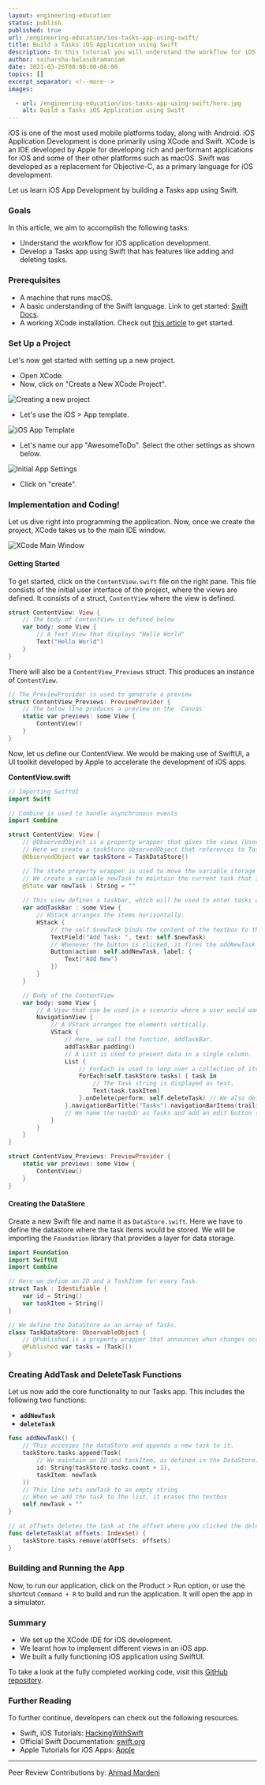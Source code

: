 ```yaml
---
layout: engineering-education
status: publish
published: true
url: /engineering-education/ios-tasks-app-using-swift/
title: Build a Tasks iOS Application using Swift
description: In this tutorial you will understand the workflow for iOS application development. Then, you will develop a Tasks app using Swift that has features like adding and deleting tasks.
author: saiharsha-balasubramaniam
date: 2021-03-26T00:00:00-08:00
topics: []
excerpt_separator: <!--more-->
images:

  - url: /engineering-education/ios-tasks-app-using-swift/hero.jpg
    alt: Build a Tasks iOS Application using Swift
---
```


iOS is one of the most used mobile platforms today, along with Android. iOS Application Development is done primarily using XCode and Swift. XCode is an IDE developed by Apple for developing rich and performant applications for iOS and some of their other platforms such as macOS. Swift was developed as a replacement for Objective-C, as a primary language for iOS development.

Let us learn iOS App Development by building a Tasks app using Swift.

### Goals

In this article, we aim to accomplish the following tasks:

- Understand the workflow for iOS application development.
- Develop a Tasks app using Swift that has features like adding and deleting tasks.

### Prerequisites

- A machine that runs macOS.
- A basic understanding of the Swift language. Link to get started: [Swift Docs](https://swift.org/documentation/).
- A working XCode installation. Check out [this article](https://www.freecodecamp.org/news/how-to-download-and-install-xcode/) to get started.

### Set Up a Project

Let's now get started with setting up a new project.

- Open XCode.
- Now, click on "Create a New XCode Project".

![Creating a new project](/engineering-education/ios-tasks-app-using-swift/create-new-project.png)

- Let's use the iOS > App template.

![iOS App Template](/engineering-education/ios-tasks-app-using-swift/template.png)

- Let's name our app "AwesomeToDo". Select the other settings as shown below.

![Initial App Settings](/engineering-education/ios-tasks-app-using-swift/app-settings.png)

- Click on "create".

### Implementation and Coding!

Let us dive right into programming the application. Now, once we create the project, XCode takes us to the main IDE window. 

![XCode Main Window](/engineering-education/ios-tasks-app-using-swift/xcode-main-window.png)

#### Getting Started

To get started, click on the `ContentView.swift` file on the right pane. This file consists of the initial user interface of the project, where the views are defined. It consists of a struct, `ContentView` where the view is defined. 

```swift
struct ContentView: View {
    // The body of ContentView is defined below
    var body: some View {
        // A Text View that displays "Hello World"
        Text("Hello World")
    }
}
```

There will also be a `ContentView_Previews` struct. This produces an instance of `ContentView`.

```swift
// The PreviewProvider is used to generate a preview
struct ContentView_Previews: PreviewProvider {
    // The below line produces a preview on the `Canvas`
    static var previews: some View {
        ContentView()
    }
}
```

Now, let us define our ContentView. We would be making use of SwiftUI, a UI toolkit developed by Apple to accelerate the development of iOS apps.

**ContentView.swift**

```swift
// Importing SwiftUI
import Swift

// Combine is used to handle asynchronous events
import Combine

struct ContentView: View {
    // @ObservedObject is a property wrapper that gives the views (User Interface) a way to watch the state of an object. For example, a datastore.
    // Here we create a taskStore observedObject that references to TaskDataStore (We will be defining this later on). 
    @ObservedObject var taskStore = TaskDataStore()

    // The state property wrapper is used to move the variable storage outside of the current struct into shared storage.
    // We create a variable newTask to maintain the current task that is entered on the screen.
    @State var newTask : String = ""
    
    // This view defines a taskbar, which will be used to enter tasks and add them.
    var addTaskBar : some View {
        // HStack arranges the items horizontally.
        HStack {
            // the self.$newTask binds the content of the textbox to the newTask state variable.
            TextField("Add Task: ", text: self.$newTask)
            // Whenever the button is clicked, it fires the addNewTask function.
            Button(action: self.addNewTask, label: {
                Text("Add New")
            })
        }
    }

    // Body of the ContentView
    var body: some View {
        // A View that can be used in a scenario where a user would want to move across views.
        NavigationView {
            // A VStack arranges the elements vertically.
            VStack {
                // Here, we call the function, addTaskBar.
                addTaskBar.padding()
                // A List is used to present data in a single column.
                List {
                    // ForEach is used to loop over a collection of items to create views.
                    ForEach(self.taskStore.tasks) { task in
                        // The Task string is displayed as text.
                        Text(task.taskItem)
                    }.onDelete(perform: self.deleteTask) // We also define a delete event that can performs the deleteTask function.
                }.navigationBarTitle("Tasks").navigationBarItems(trailing: EditButton())
                // We name the navbar as Tasks and add an edit button (this is provided by the SwiftUI library)
            }
        }
    }
}

struct ContentView_Previews: PreviewProvider {
    static var previews: some View {
        ContentView()
    }
}
```

#### Creating the DataStore

Create a new Swift file and name it as `DataStore.swift`. Here we have to define the datastore where the task items would be stored. We will be importing the `Foundation` library that provides a layer for data storage.

```swift
import Foundation
import SwiftUI
import Combine

// Here we define an ID and a TaskItem for every Task.
struct Task : Identifiable {
    var id = String()
    var taskItem = String()
}

// We define the DataStore as an array of Tasks.
class TaskDataStore: ObservableObject {
    // @Published is a property wrapper that announces when changes occur to the DataStore.
    @Published var tasks = [Task]()
}
```

### Creating AddTask and DeleteTask Functions

Let us now add the core functionality to our Tasks app. This includes the following two functions:

- **`addNewTask`**
- **`deleteTask`**

```swift
func addNewTask() {
    // This accesses the dataStore and appends a new task to it.
    taskStore.tasks.append(Task(
        // We maintain an ID and taskItem, as defined in the DataStore.
        id: String(taskStore.tasks.count + 1),
        taskItem: newTask
    ))
    // This line sets newTask to an empty string
    // When we add the task to the list, it erases the textbox
    self.newTask = ""
}

// at offsets deletes the task at the offset where you clicked the delete button
func deleteTask(at offsets: IndexSet) {
    taskStore.tasks.remove(atOffsets: offsets)
}
```

### Building and Running the App

Now, to run our application, click on the Product > Run option, or use the shortcut `Command + R` to build and run the application. It will open the app in a simulator.

### Summary

- We set up the XCode IDE for iOS development.
- We learnt how to implement different views in an iOS app.
- We built a fully functioning iOS application using SwiftUI.

To take a look at the fully completed working code, visit this [GitHub repository](https://github.com/cyberShaw/constantine).

### Further Reading

To further continue, developers can check out the following resources.

- Swift, iOS Tutorials: [HackingWithSwift](https://www.hackingwithswift.com/learn)
- Official Swift Documentation: [swift.org](https://swift.org/documentation/)
- Apple Tutorials for iOS Apps: [Apple](https://developer.apple.com/library/archive/referencelibrary/GettingStarted/DevelopiOSAppsSwift/)

---
Peer Review Contributions by: [Ahmad Mardeni](/engineering-education/authors/ahmad-mardeni/)
